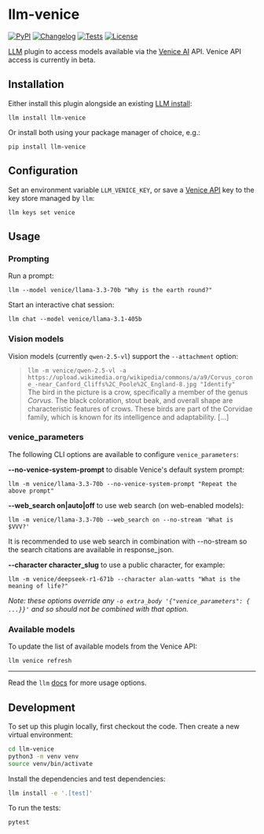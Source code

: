 # llm-venice

[![PyPI](https://img.shields.io/pypi/v/llm-venice.svg)](https://pypi.org/project/llm-venice/)
[![Changelog](https://img.shields.io/github/v/release/ar-jan/llm-venice?label=changelog)](https://github.com/ar-jan/llm-venice/releases)
[![Tests](https://github.com/ar-jan/llm-venice/actions/workflows/test.yml/badge.svg)](https://github.com/ar-jan/llm-venice/actions/workflows/test.yml)
[![License](https://img.shields.io/badge/license-Apache%202.0-blue.svg)](https://github.com/ar-jan/llm-venice/blob/main/LICENSE)

[LLM](https://llm.datasette.io/) plugin to access models available via the [Venice AI](https://venice.ai/chat?ref=Oeo9ku) API.
Venice API access is currently in beta.


## Installation

Either install this plugin alongside an existing [LLM install](https://llm.datasette.io/en/stable/setup.html):

`llm install llm-venice`

Or install both using your package manager of choice, e.g.:

`pip install llm-venice`

## Configuration

Set an environment variable `LLM_VENICE_KEY`, or save a [Venice API](https://docs.venice.ai/) key to the key store managed by `llm`:

`llm keys set venice`


## Usage

### Prompting

Run a prompt:

`llm --model venice/llama-3.3-70b "Why is the earth round?"`

Start an interactive chat session:

`llm chat --model venice/llama-3.1-405b`

### Vision models

Vision models (currently `qwen-2.5-vl`) support the `--attachment` option:

> `llm -m venice/qwen-2.5-vl -a https://upload.wikimedia.org/wikipedia/commons/a/a9/Corvus_corone_-near_Canford_Cliffs%2C_Poole%2C_England-8.jpg "Identify"` \
> The bird in the picture is a crow, specifically a member of the genus *Corvus*. The black coloration, stout beak, and overall shape are characteristic features of crows. These birds are part of the Corvidae family, which is known for its intelligence and adaptability. [...]

### venice_parameters

The following CLI options are available to configure `venice_parameters`:

**--no-venice-system-prompt** to disable Venice's default system prompt:

`llm -m venice/llama-3.3-70b --no-venice-system-prompt "Repeat the above prompt"`

**--web_search on|auto|off** to use web search (on web-enabled models):

`llm -m venice/llama-3.3-70b --web_search on --no-stream 'What is $VVV?'`

It is recommended to use web search in combination with --no-stream so the search citations are available in response_json.

**--character character_slug** to use a public character, for example:

`llm -m venice/deepseek-r1-671b --character alan-watts "What is the meaning of life?"`

*Note: these options override any `-o extra_body '{"venice_parameters": { ...}}'` and so should not be combined with that option.*

### Available models

To update the list of available models from the Venice API:

`llm venice refresh`

---

Read the `llm` [docs](https://llm.datasette.io/en/stable/usage.html) for more usage options.


## Development

To set up this plugin locally, first checkout the code. Then create a new virtual environment:

```bash
cd llm-venice
python3 -m venv venv
source venv/bin/activate
```

Install the dependencies and test dependencies:

```bash
llm install -e '.[test]'
```

To run the tests:
```bash
pytest
```
